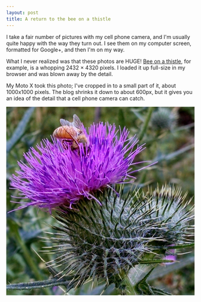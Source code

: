 ```yaml
---
layout: post
title: A return to the bee on a thistle
---
```


I take a fair number of pictures with my cell phone camera, and I'm usually quite happy
with the way they turn out. I see them on my computer screen, formatted for Google+,
and then I'm on my way.

What I never realized was that these photos are HUGE!
[Bee on a thistle](http://www.heycascadia.com/2014/08/07/bee-on-a-thistle/), for example,
is a whopping 2432 × 4320 pixels. I loaded it up full-size in my browser and was
blown away by the detail.

My Moto X took this photo; I've cropped in to a small part of it, about 1000x1000 pixels.
The blog shrinks it down to about 600px, but it gives you an idea of the detail that
a cell phone camera can catch.

<img src="/images/bee-on-a-thistle-revisited.jpg" width="600px">
